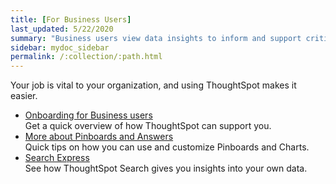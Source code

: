 ```yaml
---
title: [For Business Users]
last_updated: 5/22/2020
summary: "Business users view data insights to inform and support critical business decisions."
sidebar: mydoc_sidebar
permalink: /:collection/:path.html
---
```

Your job is vital to your organization, and using ThoughtSpot makes it easier.

<ul>
<li><a href="business-user-onboarding.html">Onboarding for Business users</a><br>Get a quick overview of how ThoughtSpot can support you.</li>
<li><a href="pinboards.html">More about Pinboards and Answers</a><br>Quick tips on how you can use and customize Pinboards and Charts.</li>
<li><a href="search-express.html">Search Express</a><br>See how ThoughtSpot Search gives you insights into your own data.</li>
</ul>
